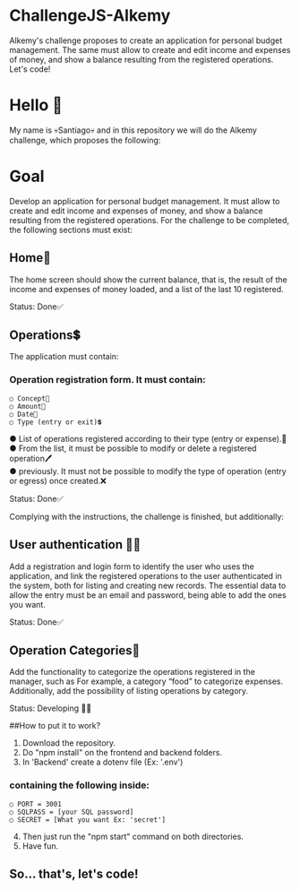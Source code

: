 # ChallengeJS-Alkemy
  Alkemy's challenge proposes to create an application for personal budget management. The same must allow to create and edit income and expenses of money, and show a balance resulting from the registered operations. Let's code!
# Hello 👋
  My name is 💀Santiago💀 and in this repository we will do the Alkemy challenge, which proposes the following:
# Goal
  Develop an application for personal budget management. It must allow to create and edit income and expenses of money, and show a balance resulting from the
  registered operations.
  For the challenge to be completed, the following sections must exist:
## Home🏡
  The home screen should show the current balance, that is, the result of the income and expenses of money loaded, and a list of the last 10 registered.

  Status: Done✅

## Operations💲
  The application must contain:
  ### Operation registration form. It must contain:
    ○ Concept📝  
    ○ Amount💸  
    ○ Date📆  
    ○ Type (entry or exit)💲  
  ● List of operations registered according to their type (entry or expense).📃  
  ● From the list, it must be possible to modify or delete a registered operation🖊  
  ● previously. It must not be possible to modify the type of operation (entry or
    egress) once created.❌  
  
  Status: Done✅
  
Complying with the instructions, the challenge is finished, but additionally:

## User authentication 🙋‍♂️
  Add a registration and login form to identify the user who uses the
  application, and link the registered operations to the user authenticated in the system,
  both for listing and creating new records. The essential data to allow
  the entry must be an email and password, being able to add the ones you want.
  
  Status: Done✅
  
## Operation Categories📑
  Add the functionality to categorize the operations registered in the manager, such as
  For example, a category “food” to categorize expenses. Additionally, add the
  possibility of listing operations by category.
 
  Status: Developing 👨‍💻
  
##How to put it to work?
  1. Download the repository.
  2. Do "npm install" on the frontend and backend folders.
  3. In 'Backend' create a dotenv file (Ex: '.env') 
  ### containing the following inside:
    ○ PORT = 3001  
    ○ SQLPASS = [your SQL password] 
    ○ SECRET = [What you want Ex: 'secret']
  4. Then just run the "npm start" command on both directories.
  5. Have fun.
  
## So... that's, let's code!
